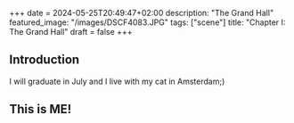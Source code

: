 +++
date = 2024-05-25T20:49:47+02:00
description: "The Grand Hall"
featured_image: "/images/DSCF4083.JPG"
tags: ["scene"]
title: "Chapter I: The Grand Hall"
draft = false
+++
## Introduction

I will graduate in July and I live with my cat in Amsterdam;)

## This is ME!
